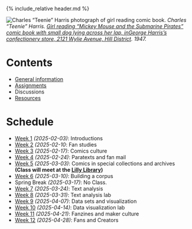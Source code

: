 {% include_relative header.md %}

![Charles “Teenie” Harris photograph of girl reading comic book.](images/5202-1680.jpg)
_Charles “Teenie” Harris. [Girl reading “Mickey Mouse and the Submarine Pirates” comic book with small dog lying across her lap, inGeorge Harris’s confectionery store, 2121 Wylie Avenue, Hill District](https://collection.cmoa.org/objects/c0c9fc36-1f44-4f08-ad24-6fdc69f61a30). 1947._
# Contents
- [General information](general.md)
- [Assignments](assignments.md)
- Discussions
- [Resources](comics-studies-resources.html)

# Schedule
- [Week 1](week01.md) _(2025-02-03)_: Introductions
- [Week 2](week02.md) _(2025-02-10_: Fan studies
- [Week 3](week03.md) _(2025-02-17)_: Comics culture
- [Week 4](week04.md) _(2025-02-24)_: Paratexts and fan mail
- [Week 5](week05.md) _(2025-03-03)_: Comics in special collections and archives   
**(Class will meet at the [Lilly Library](https://maps.apple.com/?address=1200%20E%20Seventh%20St,%20Bloomington,%20IN%20%2047405,%20United%20States&auid=1366294706055500952&ll=39.167851,-86.519029&lsp=9902&q=Lilly%20Library))**
- [Week 6](week06.md) _(2025-03-10)_: Building a corpus
- Spring Break _(2025-03-17)_: No Class.
- [Week 7](week07.md) _(2025-03-24)_: Text analysis
- [Week 8](week08.md) _(2025-03-31)_: Text analysis lab
- [Week 9](week09.md) _(2025-04-07)_: Data sets and visualization
- [Week 10](week10.md) _(2025-04-14)_: Data visualization lab
- [Week 11](week11.md) _(2025-04-21)_: Fanzines and maker culture
- [Week 12](week12.md) _(2025-04-28)_: Fans and Creators
